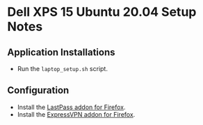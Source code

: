 # Dell XPS 15 Ubuntu 20.04 Setup Notes

## Application Installations

- Run the `laptop_setup.sh` script.

## Configuration

- Install the [LastPass addon for Firefox](https://addons.mozilla.org/en-US/firefox/addon/lastpass-password-manager/).
- Install the [ExpressVPN addon for Firefox](https://addons.mozilla.org/en-US/firefox/addon/expressvpn/).
